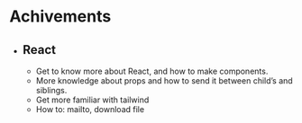 # Achivements

-   ## React
    -   Get to know more about React, and how to make components.
    -   More knowledge about props and how to send it between child’s and siblings.
    -   Get more familiar with tailwind
    -   How to: mailto, download file
